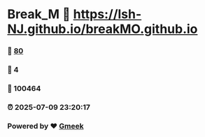 # Break_M :link: https://lsh-NJ.github.io/breakMO.github.io 
### :page_facing_up: [80](https://lsh-NJ.github.io/breakMO.github.io/tag.html) 
### :speech_balloon: 4 
### :hibiscus: 100464 
### :alarm_clock: 2025-07-09 23:20:17 
### Powered by :heart: [Gmeek](https://github.com/Meekdai/Gmeek)
